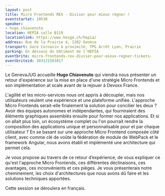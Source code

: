 ```yaml
---
layout: post
title: Micro Frontends REX - Diviser pour mieux régner !
eventstartat: 18h30
speaker:
- hugo_chiavenuto
location: HEPIA salle B119
locationlink: https://www.hesge.ch/hepia/
address: Rue de la Prairie 4, 1202 Genève
transport: Gare Cornavin à proximité, TPG Arrêt Lyon, Prairie
parking: En dessous du bâtiment de l'HEPIA
eventbrite: micro-frontends-rex-diviser-pour-mieux-regner-tickets-
eventbriteid: 303121583817
---
```



Le GenevaJUG accueille **Hugo Chiavenuto** qui viendra nous présenter un retour d'expérience sur la mise en place d'une stratégie Micro Frontends et son implémentation at scale avant de la rejouer à Devoxx France.

L'agilité et les micro-services nous ont appris à découpler, mais nos utilisateurs veulent une expérience et une plateforme unifiée. L'approche Micro Frontends serait-elle finalement la solution pour concilier les deux ? Avoir des équipes autonomes et indépendantes, qui fourniraient des éléments graphiques assemblés ensuite pour former nos applications. Et si on allait plus loin, un écosystème complet ou l'on pourrait rendre la composition des applications unique et personnalisable pour et par chaque utilisateur ? En se basant sur une approche Micro Frontend composée côté client, avec comme clé de voûte la fédération de module de WebPack et le framework Angular, nous avons établi et implémenté une architecture qui permet cela.

Je vous propose au travers de ce retour d’expérience, de vous expliquer ce qu'est l'approche Micro Frontends, ces différentes déclinaisons, ces avantages, ces inconvénients et ces pièges. Je vous présenterais notre cheminement, les choix d'architectures que nous avons dû faire et les solutions techniques apportées.

Cette session se déroulera en français.